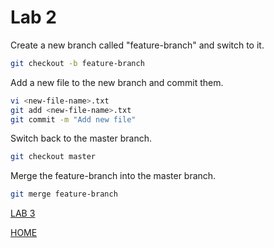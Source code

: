 # Lab 2

Create a new branch called "feature-branch" and switch to it.
```bash
git checkout -b feature-branch
```

Add a new file to the new branch and commit them.
```bash
vi <new-file-name>.txt
git add <new-file-name>.txt
git commit -m "Add new file"
```

Switch back to the master branch.
```bash
git checkout master
```

Merge the feature-branch into the master branch.
```bash
git merge feature-branch
```


[LAB 3](./l3.md)


[HOME](./../README.md)
